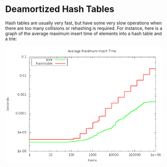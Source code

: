 Deamortized Hash Tables
======================

Hash tables are usually very fast, but have some very slow operations when there are too many collisions or rehashing is required.
For instance, here is a graph of the average maximum insert time of elements into a hash table and a trie:

![](src/benchmark/insert-maxtime.png "Average Maximum Insert Time")